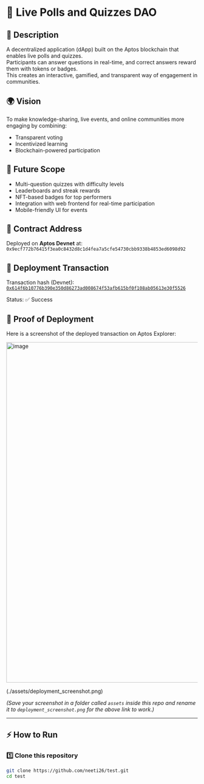 # 🎯 Live Polls and Quizzes DAO

## 📖 Description
A decentralized application (dApp) built on the Aptos blockchain that enables live polls and quizzes.  
Participants can answer questions in real-time, and correct answers reward them with tokens or badges.  
This creates an interactive, gamified, and transparent way of engagement in communities.

## 🌍 Vision
To make knowledge-sharing, live events, and online communities more engaging by combining:  
- Transparent voting  
- Incentivized learning  
- Blockchain-powered participation  

## 🔮 Future Scope
- Multi-question quizzes with difficulty levels  
- Leaderboards and streak rewards  
- NFT-based badges for top performers  
- Integration with web frontend for real-time participation  
- Mobile-friendly UI for events  

## 📜 Contract Address
Deployed on **Aptos Devnet** at:  
`0x9ecf772b76415f3ea0c8432d8c1d4fea7a5cfe54730cbb9338b4853ed6098d92`

## 🧾 Deployment Transaction
Transaction hash (Devnet):  
[`0x614f6b10776b390e350d86273ad008674f53afb615bf0f108ab05613e30f5526`](https://explorer.aptoslabs.com/txn/0x614f6b10776b390e350d86273ad008674f53afb615bf0f108ab05613e30f5526?network=devnet)  

Status: ✅ Success  

## 📸 Proof of Deployment
Here is a screenshot of the deployed transaction on Aptos Explorer:  

<img width="1880" height="897" alt="image" src="https://github.com/user-attachments/assets/fbb40f13-92f9-4b48-8b73-1082535e17b8" />

(./assets/deployment_screenshot.png)  

*(Save your screenshot in a folder called `assets` inside this repo and rename it to `deployment_screenshot.png` for the above link to work.)*

---

## ⚡ How to Run

### 1️⃣ Clone this repository  
```bash
git clone https://github.com/neeti26/test.git
cd test
